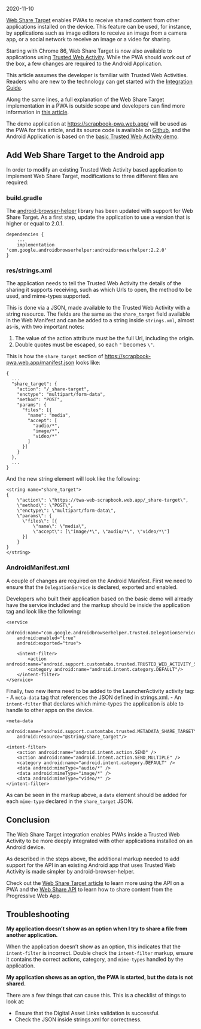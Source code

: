 2020-11-10

[Web Share Target](https://web.dev/web-share-target/) enables PWAs to receive shared content from other applications installed on the device. This feature can be used, for instance, by applications such as image editors to receive an image from a camera app, or a social network to receive an image or a video for sharing.

Starting with Chrome 86, Web Share Target is now also available to applications using [Trusted Web Activity](/docs/android/trusted-web-activity/). While the PWA should work out of the box, a few changes are required to the Android Application.

This article assumes the developer is familiar with Trusted Web Activities. Readers who are new to the technology can get started with the [Integration Guide](/docs/android/trusted-web-activity/integration-guide).

Along the same lines, a full explanation of the Web Share Target implementation in a PWA is outside scope and developers can find more information in [this article](https://web.dev/web-share-target/).

The demo application at <https://scrapbook-pwa.web.app/> will be used as the PWA for this article, and its source code is available on [Github](https://github.com/GoogleChrome/samples/tree/gh-pages/web-share), and the Android Application is based on the [basic Trusted Web Activity demo](https://github.com/GoogleChrome/android-browser-helper/tree/master/demos/twa-basic).

## Add Web Share Target to the Android app

In order to modify an existing Trusted Web Activity based application to implement Web Share Target, modifications to three different files are required:

### build.gradle

The [android-browser-helper](https://github.com/GoogleChrome/android-browser-helper) library has been updated with support for Web Share Target. As a first step, update the application to use a version that is higher or equal to 2.0.1.

    dependencies {
        ...
        implementation 'com.google.androidbrowserhelper:androidbrowserhelper:2.2.0'
    }

### res/strings.xml

The application needs to tell the Trusted Web Activity the details of the sharing it supports receiving, such as which Urls to open, the method to be used, and mime-types supported.

This is done via a JSON, made available to the Trusted Web Activity with a string resource. The fields are the same as the `share_target` field available in the Web Manifest and can be added to a string inside `strings.xml`, almost as-is, with two important notes:

1.  The value of the action attribute must be the full Url, including the origin.
2.  Double quotes must be escaped, so each `"` becomes `\"`.

This is how the `share_target` section of <https://scrapbook-pwa.web.app/manifest.json> looks like:

    {
      ...
      "share_target": {
        "action": "/_share-target",
        "enctype": "multipart/form-data",
        "method": "POST",
        "params": {
          "files": [{
            "name": "media",
            "accept": [
              "audio/*",
              "image/*",
              "video/*"
            ]
          }]
        }
      },
      ...
    }

And the new string element will look like the following:

    <string name="share_target">
    {
        \"action\": \"https://twa-web-scrapbook.web.app/_share-target\",
        \"method\": \"POST\",
        \"enctype\": \"multipart/form-data\",
        \"params\": {
          \"files\": [{
              \"name\": \"media\",
              \"accept\": [\"image/*\", \"audio/*\", \"video/*\"]
          }]
        }
    }
    </string>

### AndroidManifest.xml

A couple of changes are required on the Android Manifest. First we need to ensure that the `DelegationService` is declared, exported and enabled.

Developers who built their application based on the basic demo will already have the service included and the markup should be inside the application tag and look like the following:

    <service
        android:name="com.google.androidbrowserhelper.trusted.DelegationService"
        android:enabled="true"
        android:exported="true">

        <intent-filter>
            <action android:name="android.support.customtabs.trusted.TRUSTED_WEB_ACTIVITY_SERVICE"/>
            <category android:name="android.intent.category.DEFAULT"/>
        </intent-filter>
    </service>

Finally, two new items need to be added to the LauncherActivity activity tag: - A `meta-data` tag that references the JSON defined in strings.xml. - An `intent-filter` that declares which mime-types the application is able to handle to other apps on the device.

    <meta-data
        android:name="android.support.customtabs.trusted.METADATA_SHARE_TARGET"
        android:resource="@string/share_target"/>

    <intent-filter>
        <action android:name="android.intent.action.SEND" />
        <action android:name="android.intent.action.SEND_MULTIPLE" />
        <category android:name="android.intent.category.DEFAULT" />
        <data android:mimeType="audio/*" />
        <data android:mimeType="image/*" />
        <data android:mimeType="video/*" />
    </intent-filter>

As can be seen in the markup above, a `data` element should be added for each `mime-type` declared in the `share_target` JSON.

## Conclusion

The Web Share Target integration enables PWAs inside a Trusted Web Activity to be more deeply integrated with other applications installed on an Android device.

As described in the steps above, the additional markup needed to add support for the API in an existing Android app that uses Trusted Web Activity is made simpler by android-browser-helper.

Check out the [Web Share Target article](https://web.dev/web-share-target/) to learn more using the API on a PWA and the [Web Share API](https://web.dev/web-share/) to learn how to share content from the Progressive Web App.

## Troubleshooting

**My application doesn’t show as an option when I try to share a file from another application.**

When the application doesn’t show as an option, this indicates that the `intent-filter` is incorrect. Double check the `intent-filter` markup, ensure it contains the correct actions, category, and `mime-types` handled by the application.

**My application shows as an option, the PWA is started, but the data is not shared.**

There are a few things that can cause this. This is a checklist of things to look at:

- Ensure that the Digital Asset Links validation is successful.
- Check the JSON inside strings.xml for correctness.
